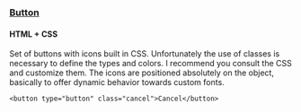 ### [Button](components/Button)
#### HTML + CSS

Set of buttons with icons built in CSS. Unfortunately the use of classes is necessary to define the types and colors. I recommend you consult the CSS and customize them. The icons are positioned absolutely on the object, basically to offer dynamic behavior towards custom fonts.

```
<button type="button" class="cancel">Cancel</button>
```